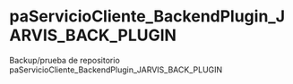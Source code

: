 # paServicioCliente_BackendPlugin_JARVIS_BACK_PLUGIN
Backup/prueba de repositorio paServicioCliente_BackendPlugin_JARVIS_BACK_PLUGIN
